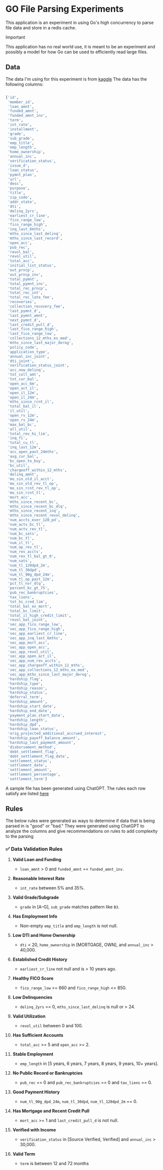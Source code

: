 # GO File Parsing Experiments
This application is an experiment in using Go's high concurrency to parse file data and store in a redis cache. 

> [!IMPORTANT]
> This application has no real world use, it is meant to be an experiment and possibly a model for how 
> Go can be used to efficiently read large files.

## Data
The data I'm using for this experiment is from [kaggle](https://www.kaggle.com/datasets/wordsforthewise/lending-club?resource=download)
The data has the following columns:
```python

['id',
 'member_id',
 'loan_amnt',
 'funded_amnt',
 'funded_amnt_inv',
 'term',
 'int_rate',
 'installment',
 'grade',
 'sub_grade',
 'emp_title',
 'emp_length',
 'home_ownership',
 'annual_inc',
 'verification_status',
 'issue_d',
 'loan_status',
 'pymnt_plan',
 'url',
 'desc',
 'purpose',
 'title',
 'zip_code',
 'addr_state',
 'dti',
 'delinq_2yrs',
 'earliest_cr_line',
 'fico_range_low',
 'fico_range_high',
 'inq_last_6mths',
 'mths_since_last_delinq',
 'mths_since_last_record',
 'open_acc',
 'pub_rec',
 'revol_bal',
 'revol_util',
 'total_acc',
 'initial_list_status',
 'out_prncp',
 'out_prncp_inv',
 'total_pymnt',
 'total_pymnt_inv',
 'total_rec_prncp',
 'total_rec_int',
 'total_rec_late_fee',
 'recoveries',
 'collection_recovery_fee',
 'last_pymnt_d',
 'last_pymnt_amnt',
 'next_pymnt_d',
 'last_credit_pull_d',
 'last_fico_range_high',
 'last_fico_range_low',
 'collections_12_mths_ex_med',
 'mths_since_last_major_derog',
 'policy_code',
 'application_type',
 'annual_inc_joint',
 'dti_joint',
 'verification_status_joint',
 'acc_now_delinq',
 'tot_coll_amt',
 'tot_cur_bal',
 'open_acc_6m',
 'open_act_il',
 'open_il_12m',
 'open_il_24m',
 'mths_since_rcnt_il',
 'total_bal_il',
 'il_util',
 'open_rv_12m',
 'open_rv_24m',
 'max_bal_bc',
 'all_util',
 'total_rev_hi_lim',
 'inq_fi',
 'total_cu_tl',
 'inq_last_12m',
 'acc_open_past_24mths',
 'avg_cur_bal',
 'bc_open_to_buy',
 'bc_util',
 'chargeoff_within_12_mths',
 'delinq_amnt',
 'mo_sin_old_il_acct',
 'mo_sin_old_rev_tl_op',
 'mo_sin_rcnt_rev_tl_op',
 'mo_sin_rcnt_tl',
 'mort_acc',
 'mths_since_recent_bc',
 'mths_since_recent_bc_dlq',
 'mths_since_recent_inq',
 'mths_since_recent_revol_delinq',
 'num_accts_ever_120_pd',
 'num_actv_bc_tl',
 'num_actv_rev_tl',
 'num_bc_sats',
 'num_bc_tl',
 'num_il_tl',
 'num_op_rev_tl',
 'num_rev_accts',
 'num_rev_tl_bal_gt_0',
 'num_sats',
 'num_tl_120dpd_2m',
 'num_tl_30dpd',
 'num_tl_90g_dpd_24m',
 'num_tl_op_past_12m',
 'pct_tl_nvr_dlq',
 'percent_bc_gt_75',
 'pub_rec_bankruptcies',
 'tax_liens',
 'tot_hi_cred_lim',
 'total_bal_ex_mort',
 'total_bc_limit',
 'total_il_high_credit_limit',
 'revol_bal_joint',
 'sec_app_fico_range_low',
 'sec_app_fico_range_high',
 'sec_app_earliest_cr_line',
 'sec_app_inq_last_6mths',
 'sec_app_mort_acc',
 'sec_app_open_acc',
 'sec_app_revol_util',
 'sec_app_open_act_il',
 'sec_app_num_rev_accts',
 'sec_app_chargeoff_within_12_mths',
 'sec_app_collections_12_mths_ex_med',
 'sec_app_mths_since_last_major_derog',
 'hardship_flag',
 'hardship_type',
 'hardship_reason',
 'hardship_status',
 'deferral_term',
 'hardship_amount',
 'hardship_start_date',
 'hardship_end_date',
 'payment_plan_start_date',
 'hardship_length',
 'hardship_dpd',
 'hardship_loan_status',
 'orig_projected_additional_accrued_interest',
 'hardship_payoff_balance_amount',
 'hardship_last_payment_amount',
 'disbursement_method',
 'debt_settlement_flag',
 'debt_settlement_flag_date',
 'settlement_status',
 'settlement_date',
 'settlement_amount',
 'settlement_percentage',
 'settlement_term']
```
A sample file has been generated using ChatGPT. The rules each row satisfy are listed [here](sample.csv.md)

## Rules
The below rules were generated as ways to determine if data that is being parsed in is "good" or "bad." They were generated
using ChatGPT to analyze the columns and give recommendations on rules to add complexity to the parsing


### ✅ Data Validation Rules

1. **Valid Loan and Funding**
    - `loan_amnt` > 0 and `funded_amnt` == `funded_amnt_inv`.

2. **Reasonable Interest Rate**
    - `int_rate` between 5% and 35%.

3. **Valid Grade/Subgrade**
    - `grade` in [A–G], `sub_grade` matches pattern like `B3`.

4. **Has Employment Info**
    - Non-empty `emp_title` and `emp_length` is not null.

5. **Low DTI and Home Ownership**
    - `dti` < 20, `home_ownership` in [MORTGAGE, OWN], and `annual_inc` > 40,000.

6. **Established Credit History**
    - `earliest_cr_line` not null and is > 10 years ago.

7. **Healthy FICO Score**
    - `fico_range_low` >= 660 and `fico_range_high` <= 850.

8. **Low Delinquencies**
    - `delinq_2yrs` == 0, `mths_since_last_delinq` is null or > 24.

9. **Valid Utilization**
    - `revol_util` between 0 and 100.

10. **Has Sufficient Accounts**
    - `total_acc` >= 5 and `open_acc` >= 2.

11. **Stable Employment**
    - `emp_length` in [5 years, 6 years, 7 years, 8 years, 9 years, 10+ years].

12. **No Public Record or Bankruptcies**
    - `pub_rec` == 0 and `pub_rec_bankruptcies` == 0 and `tax_liens` == 0.

13. **Good Payment History**
    - `num_tl_90g_dpd_24m`, `num_tl_30dpd`, `num_tl_120dpd_2m` == 0.

14. **Has Mortgage and Recent Credit Pull**
    - `mort_acc` >= 1 and `last_credit_pull_d` is not null.

15. **Verified with Income**
    - `verification_status` in [Source Verified, Verified] and `annual_inc` > 30,000.

16. **Valid Term**
    - `term` is between 12 and 72 months
